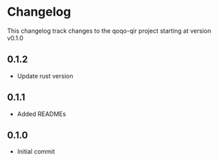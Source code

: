 # Changelog

This changelog track changes to the qoqo-qir project starting at version v0.1.0

## 0.1.2

* Update rust version

## 0.1.1

* Added READMEs

## 0.1.0

* Initial commit
